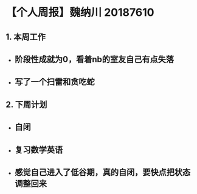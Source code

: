 # 【个人周报】魏纳川 20187610

  ## 1. 本周工作

 - 阶段性成就为0，看着nb的室友自己有点失落 
   - 
- 写了一个扫雷和贪吃蛇
   - 
 ## 2. 下周计划
  - 自闭
      -
- 复习数学英语
     - 
- 感觉自己进入了低谷期，真的自闭，要快点把状态调整回来
     - 
